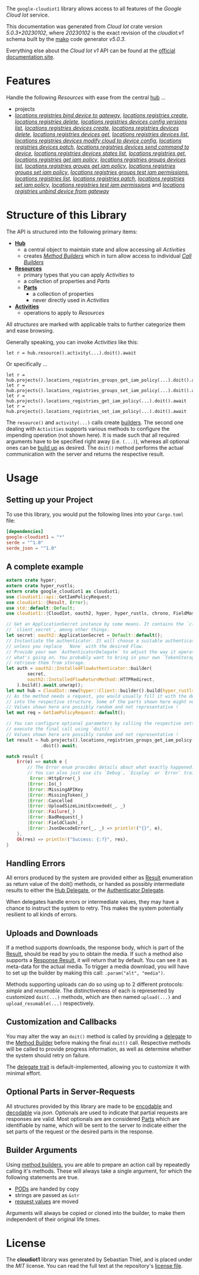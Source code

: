 <!---
DO NOT EDIT !
This file was generated automatically from 'src/generator/templates/api/README.md.mako'
DO NOT EDIT !
-->
The `google-cloudiot1` library allows access to all features of the *Google Cloud Iot* service.

This documentation was generated from *Cloud Iot* crate version *5.0.3+20230102*, where *20230102* is the exact revision of the *cloudiot:v1* schema built by the [mako](http://www.makotemplates.org/) code generator *v5.0.3*.

Everything else about the *Cloud Iot* *v1* API can be found at the
[official documentation site](https://cloud.google.com/iot).
# Features

Handle the following *Resources* with ease from the central [hub](https://docs.rs/google-cloudiot1/5.0.3+20230102/google_cloudiot1/CloudIot) ...

* projects
 * [*locations registries bind device to gateway*](https://docs.rs/google-cloudiot1/5.0.3+20230102/google_cloudiot1/api::ProjectLocationRegistryBindDeviceToGatewayCall), [*locations registries create*](https://docs.rs/google-cloudiot1/5.0.3+20230102/google_cloudiot1/api::ProjectLocationRegistryCreateCall), [*locations registries delete*](https://docs.rs/google-cloudiot1/5.0.3+20230102/google_cloudiot1/api::ProjectLocationRegistryDeleteCall), [*locations registries devices config versions list*](https://docs.rs/google-cloudiot1/5.0.3+20230102/google_cloudiot1/api::ProjectLocationRegistryDeviceConfigVersionListCall), [*locations registries devices create*](https://docs.rs/google-cloudiot1/5.0.3+20230102/google_cloudiot1/api::ProjectLocationRegistryDeviceCreateCall), [*locations registries devices delete*](https://docs.rs/google-cloudiot1/5.0.3+20230102/google_cloudiot1/api::ProjectLocationRegistryDeviceDeleteCall), [*locations registries devices get*](https://docs.rs/google-cloudiot1/5.0.3+20230102/google_cloudiot1/api::ProjectLocationRegistryDeviceGetCall), [*locations registries devices list*](https://docs.rs/google-cloudiot1/5.0.3+20230102/google_cloudiot1/api::ProjectLocationRegistryDeviceListCall), [*locations registries devices modify cloud to device config*](https://docs.rs/google-cloudiot1/5.0.3+20230102/google_cloudiot1/api::ProjectLocationRegistryDeviceModifyCloudToDeviceConfigCall), [*locations registries devices patch*](https://docs.rs/google-cloudiot1/5.0.3+20230102/google_cloudiot1/api::ProjectLocationRegistryDevicePatchCall), [*locations registries devices send command to device*](https://docs.rs/google-cloudiot1/5.0.3+20230102/google_cloudiot1/api::ProjectLocationRegistryDeviceSendCommandToDeviceCall), [*locations registries devices states list*](https://docs.rs/google-cloudiot1/5.0.3+20230102/google_cloudiot1/api::ProjectLocationRegistryDeviceStateListCall), [*locations registries get*](https://docs.rs/google-cloudiot1/5.0.3+20230102/google_cloudiot1/api::ProjectLocationRegistryGetCall), [*locations registries get iam policy*](https://docs.rs/google-cloudiot1/5.0.3+20230102/google_cloudiot1/api::ProjectLocationRegistryGetIamPolicyCall), [*locations registries groups devices list*](https://docs.rs/google-cloudiot1/5.0.3+20230102/google_cloudiot1/api::ProjectLocationRegistryGroupDeviceListCall), [*locations registries groups get iam policy*](https://docs.rs/google-cloudiot1/5.0.3+20230102/google_cloudiot1/api::ProjectLocationRegistryGroupGetIamPolicyCall), [*locations registries groups set iam policy*](https://docs.rs/google-cloudiot1/5.0.3+20230102/google_cloudiot1/api::ProjectLocationRegistryGroupSetIamPolicyCall), [*locations registries groups test iam permissions*](https://docs.rs/google-cloudiot1/5.0.3+20230102/google_cloudiot1/api::ProjectLocationRegistryGroupTestIamPermissionCall), [*locations registries list*](https://docs.rs/google-cloudiot1/5.0.3+20230102/google_cloudiot1/api::ProjectLocationRegistryListCall), [*locations registries patch*](https://docs.rs/google-cloudiot1/5.0.3+20230102/google_cloudiot1/api::ProjectLocationRegistryPatchCall), [*locations registries set iam policy*](https://docs.rs/google-cloudiot1/5.0.3+20230102/google_cloudiot1/api::ProjectLocationRegistrySetIamPolicyCall), [*locations registries test iam permissions*](https://docs.rs/google-cloudiot1/5.0.3+20230102/google_cloudiot1/api::ProjectLocationRegistryTestIamPermissionCall) and [*locations registries unbind device from gateway*](https://docs.rs/google-cloudiot1/5.0.3+20230102/google_cloudiot1/api::ProjectLocationRegistryUnbindDeviceFromGatewayCall)




# Structure of this Library

The API is structured into the following primary items:

* **[Hub](https://docs.rs/google-cloudiot1/5.0.3+20230102/google_cloudiot1/CloudIot)**
    * a central object to maintain state and allow accessing all *Activities*
    * creates [*Method Builders*](https://docs.rs/google-cloudiot1/5.0.3+20230102/google_cloudiot1/client::MethodsBuilder) which in turn
      allow access to individual [*Call Builders*](https://docs.rs/google-cloudiot1/5.0.3+20230102/google_cloudiot1/client::CallBuilder)
* **[Resources](https://docs.rs/google-cloudiot1/5.0.3+20230102/google_cloudiot1/client::Resource)**
    * primary types that you can apply *Activities* to
    * a collection of properties and *Parts*
    * **[Parts](https://docs.rs/google-cloudiot1/5.0.3+20230102/google_cloudiot1/client::Part)**
        * a collection of properties
        * never directly used in *Activities*
* **[Activities](https://docs.rs/google-cloudiot1/5.0.3+20230102/google_cloudiot1/client::CallBuilder)**
    * operations to apply to *Resources*

All *structures* are marked with applicable traits to further categorize them and ease browsing.

Generally speaking, you can invoke *Activities* like this:

```Rust,ignore
let r = hub.resource().activity(...).doit().await
```

Or specifically ...

```ignore
let r = hub.projects().locations_registries_groups_get_iam_policy(...).doit().await
let r = hub.projects().locations_registries_groups_set_iam_policy(...).doit().await
let r = hub.projects().locations_registries_get_iam_policy(...).doit().await
let r = hub.projects().locations_registries_set_iam_policy(...).doit().await
```

The `resource()` and `activity(...)` calls create [builders][builder-pattern]. The second one dealing with `Activities`
supports various methods to configure the impending operation (not shown here). It is made such that all required arguments have to be
specified right away (i.e. `(...)`), whereas all optional ones can be [build up][builder-pattern] as desired.
The `doit()` method performs the actual communication with the server and returns the respective result.

# Usage

## Setting up your Project

To use this library, you would put the following lines into your `Cargo.toml` file:

```toml
[dependencies]
google-cloudiot1 = "*"
serde = "^1.0"
serde_json = "^1.0"
```

## A complete example

```Rust
extern crate hyper;
extern crate hyper_rustls;
extern crate google_cloudiot1 as cloudiot1;
use cloudiot1::api::GetIamPolicyRequest;
use cloudiot1::{Result, Error};
use std::default::Default;
use cloudiot1::{CloudIot, oauth2, hyper, hyper_rustls, chrono, FieldMask};

// Get an ApplicationSecret instance by some means. It contains the `client_id` and
// `client_secret`, among other things.
let secret: oauth2::ApplicationSecret = Default::default();
// Instantiate the authenticator. It will choose a suitable authentication flow for you,
// unless you replace  `None` with the desired Flow.
// Provide your own `AuthenticatorDelegate` to adjust the way it operates and get feedback about
// what's going on. You probably want to bring in your own `TokenStorage` to persist tokens and
// retrieve them from storage.
let auth = oauth2::InstalledFlowAuthenticator::builder(
        secret,
        oauth2::InstalledFlowReturnMethod::HTTPRedirect,
    ).build().await.unwrap();
let mut hub = CloudIot::new(hyper::Client::builder().build(hyper_rustls::HttpsConnectorBuilder::new().with_native_roots().https_or_http().enable_http1().build()), auth);
// As the method needs a request, you would usually fill it with the desired information
// into the respective structure. Some of the parts shown here might not be applicable !
// Values shown here are possibly random and not representative !
let mut req = GetIamPolicyRequest::default();

// You can configure optional parameters by calling the respective setters at will, and
// execute the final call using `doit()`.
// Values shown here are possibly random and not representative !
let result = hub.projects().locations_registries_groups_get_iam_policy(req, "resource")
             .doit().await;

match result {
    Err(e) => match e {
        // The Error enum provides details about what exactly happened.
        // You can also just use its `Debug`, `Display` or `Error` traits
         Error::HttpError(_)
        |Error::Io(_)
        |Error::MissingAPIKey
        |Error::MissingToken(_)
        |Error::Cancelled
        |Error::UploadSizeLimitExceeded(_, _)
        |Error::Failure(_)
        |Error::BadRequest(_)
        |Error::FieldClash(_)
        |Error::JsonDecodeError(_, _) => println!("{}", e),
    },
    Ok(res) => println!("Success: {:?}", res),
}

```
## Handling Errors

All errors produced by the system are provided either as [Result](https://docs.rs/google-cloudiot1/5.0.3+20230102/google_cloudiot1/client::Result) enumeration as return value of
the doit() methods, or handed as possibly intermediate results to either the
[Hub Delegate](https://docs.rs/google-cloudiot1/5.0.3+20230102/google_cloudiot1/client::Delegate), or the [Authenticator Delegate](https://docs.rs/yup-oauth2/*/yup_oauth2/trait.AuthenticatorDelegate.html).

When delegates handle errors or intermediate values, they may have a chance to instruct the system to retry. This
makes the system potentially resilient to all kinds of errors.

## Uploads and Downloads
If a method supports downloads, the response body, which is part of the [Result](https://docs.rs/google-cloudiot1/5.0.3+20230102/google_cloudiot1/client::Result), should be
read by you to obtain the media.
If such a method also supports a [Response Result](https://docs.rs/google-cloudiot1/5.0.3+20230102/google_cloudiot1/client::ResponseResult), it will return that by default.
You can see it as meta-data for the actual media. To trigger a media download, you will have to set up the builder by making
this call: `.param("alt", "media")`.

Methods supporting uploads can do so using up to 2 different protocols:
*simple* and *resumable*. The distinctiveness of each is represented by customized
`doit(...)` methods, which are then named `upload(...)` and `upload_resumable(...)` respectively.

## Customization and Callbacks

You may alter the way an `doit()` method is called by providing a [delegate](https://docs.rs/google-cloudiot1/5.0.3+20230102/google_cloudiot1/client::Delegate) to the
[Method Builder](https://docs.rs/google-cloudiot1/5.0.3+20230102/google_cloudiot1/client::CallBuilder) before making the final `doit()` call.
Respective methods will be called to provide progress information, as well as determine whether the system should
retry on failure.

The [delegate trait](https://docs.rs/google-cloudiot1/5.0.3+20230102/google_cloudiot1/client::Delegate) is default-implemented, allowing you to customize it with minimal effort.

## Optional Parts in Server-Requests

All structures provided by this library are made to be [encodable](https://docs.rs/google-cloudiot1/5.0.3+20230102/google_cloudiot1/client::RequestValue) and
[decodable](https://docs.rs/google-cloudiot1/5.0.3+20230102/google_cloudiot1/client::ResponseResult) via *json*. Optionals are used to indicate that partial requests are responses
are valid.
Most optionals are are considered [Parts](https://docs.rs/google-cloudiot1/5.0.3+20230102/google_cloudiot1/client::Part) which are identifiable by name, which will be sent to
the server to indicate either the set parts of the request or the desired parts in the response.

## Builder Arguments

Using [method builders](https://docs.rs/google-cloudiot1/5.0.3+20230102/google_cloudiot1/client::CallBuilder), you are able to prepare an action call by repeatedly calling it's methods.
These will always take a single argument, for which the following statements are true.

* [PODs][wiki-pod] are handed by copy
* strings are passed as `&str`
* [request values](https://docs.rs/google-cloudiot1/5.0.3+20230102/google_cloudiot1/client::RequestValue) are moved

Arguments will always be copied or cloned into the builder, to make them independent of their original life times.

[wiki-pod]: http://en.wikipedia.org/wiki/Plain_old_data_structure
[builder-pattern]: http://en.wikipedia.org/wiki/Builder_pattern
[google-go-api]: https://github.com/google/google-api-go-client

# License
The **cloudiot1** library was generated by Sebastian Thiel, and is placed
under the *MIT* license.
You can read the full text at the repository's [license file][repo-license].

[repo-license]: https://github.com/Byron/google-apis-rsblob/main/LICENSE.md

